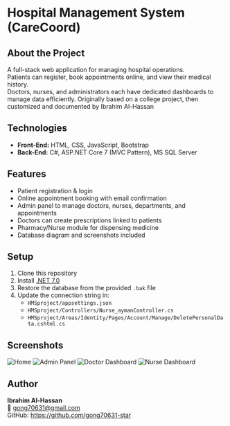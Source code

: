 # Hospital Management System (CareCoord)

## About the Project
A full-stack web application for managing hospital operations.  
Patients can register, book appointments online, and view their medical history.  
Doctors, nurses, and administrators each have dedicated dashboards to manage data efficiently.
Originally based on a college project, then customized and documented by Ibrahim Al-Hassan

## Technologies
- **Front-End:** HTML, CSS, JavaScript, Bootstrap  
- **Back-End:** C#, ASP.NET Core 7 (MVC Pattern), MS SQL Server  

## Features
- Patient registration & login  
- Online appointment booking with email confirmation  
- Admin panel to manage doctors, nurses, departments, and appointments  
- Doctors can create prescriptions linked to patients  
- Pharmacy/Nurse module for dispensing medicine  
- Database diagram and screenshots included  

## Setup
1. Clone this repository  
2. Install [.NET 7.0](https://dotnet.microsoft.com/en-us/download)  
3. Restore the database from the provided `.bak` file  
4. Update the connection string in:  
   - `HMSproject/appsettings.json`  
   - `HMSproject/Controllers/Nurse_aymanController.cs`  
   - `HMSproject/Areas/Identity/Pages/Account/Manage/DeletePersonalData.cshtml.cs`  

## Screenshots
![Home](https://github.com/gong70631-star/Hospital-Management-Ibrahim/raw/main/HMSproject/wwwroot/images/screenShot/home.png)
![Admin Panel](https://github.com/gong70631-star/Hospital-Management-Ibrahim/raw/main/HMSproject/wwwroot/images/screenShot/admin.png)
![Doctor Dashboard](https://github.com/gong70631-star/Hospital-Management-Ibrahim/raw/main/HMSproject/wwwroot/images/screenShot/doctor.png)
![Nurse Dashboard](https://github.com/gong70631-star/Hospital-Management-Ibrahim/raw/main/HMSproject/wwwroot/images/screenShot/nurse.png)

## Author
**Ibrahim Al-Hassan**  
📧 gong70631@gmail.com  
GitHub: https://github.com/gong70631-star
